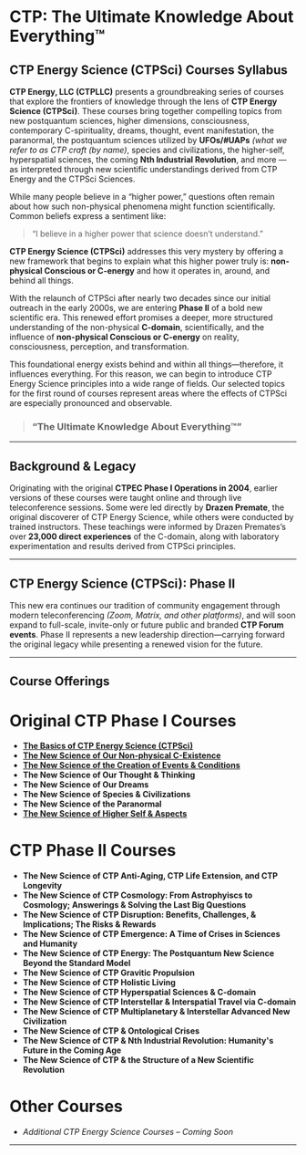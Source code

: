 # CTP: The Ultimate Knowledge About Everything™  
## CTP Energy Science (CTPSci) Courses Syllabus  

**CTP Energy, LLC (CTPLLC)** presents a groundbreaking series of courses that explore the frontiers of knowledge through the lens of **CTP Energy Science (CTPSci)**. These courses bring together compelling topics from new postquantum sciences, higher dimensions, consciousness, contemporary C-spirituality, dreams, thought, event manifestation, the paranormal, the postquantum sciences utilized by **UFOs/#UAPs** *(what we refer to as CTP craft (by name)*, species and civilizations, the higher-self, hyperspatial sciences, the coming **Nth Industrial Revolution**, and more — as interpreted through new scientific understandings derived from CTP Energy and the CTPSci Sciences.

While many people believe in a “higher power,” questions often remain about how such non-physical phenomena might function scientifically. Common beliefs express a sentiment like:  
> “I believe in a higher power that science doesn’t understand.”

**CTP Energy Science (CTPSci)** addresses this very mystery by offering a new framework that begins to explain what this higher power truly is: **non-physical Conscious or C-energy** and how it operates in, around, and behind all things.

With the relaunch of CTPSci after nearly two decades since our initial outreach in the early 2000s, we are entering **Phase II** of a bold new scientific era. This renewed effort promises a deeper, more structured understanding of the non-physical **C-domain**, scientifically, and the influence of **non-physical Conscious or C-energy** on reality, consciousness, perception, and transformation.

This foundational energy exists behind and within all things—therefore, it influences everything. For this reason, we can begin to introduce CTP Energy Science principles into a wide range of fields. Our selected topics for the first round of courses represent areas where the effects of CTPSci are especially pronounced and observable.

> ### “The Ultimate Knowledge About Everything™”

---

## Background & Legacy

Originating with the original **CTPEC Phase I Operations in 2004**, earlier versions of these courses were taught online and through live teleconference sessions. Some were led directly by **Drazen Premate**, the original discoverer of CTP Energy Science, while others were conducted by trained instructors. These teachings were informed by Drazen Premates’s over **23,000 direct experiences** of the C-domain, along with laboratory experimentation and results derived from CTPSci principles.

---

## CTP Energy Science (CTPSci): Phase II

This new era continues our tradition of community engagement through modern teleconferencing *(Zoom, Matrix, and other platforms)*, and will soon expand to full-scale, invite-only or future public and branded **CTP Forum events**. Phase II represents a new leadership direction—carrying forward the original legacy while presenting a renewed vision for the future.

---

## Course Offerings

# Original CTP Phase I Courses
- [**The Basics of CTP Energy Science (CTPSci)**](https://github.com/ctp-eos/ctp-sci-courses/blob/main/01%3A%20The%20Basics%20of%20CTP%20Energy%20Science%20(CTPSci)/The%20Basics%20of%20CTP%20Energy%20Science%20(CTPSci).md)<br>
- [**The New Science of Our Non-physical C-Existence**](https://github.com/ctp-eos/ctp-sci-courses/blob/main/02:%20The%20New%20Science%20of%20Our%20Non-physical%20C-Existence/The%20New%20Science%20of%20Our%20Non-physical%20C-Existence.md)<br>
- [**The New Science of the Creation of Events & Conditions**](https://github.com/ctp-eos/ctp-sci-courses/blob/main/03%3A%20The%20New%20Science%20of%20the%20Creation%20of%20Events%20%26%20Conditions/The%20New%20Science%20of%20the%20Creation%20of%20Events%20%26%20Conditions.md)<br>
- **The New Science of Our Thought & Thinking**<br>
- **The New Science of Our Dreams**<br>
- **The New Science of Species & Civilizations**<br>
- **The New Science of the Paranormal**<br>
- [**The New Science of Higher Self & Aspects**](https://github.com/ctp-eos/ctp-sci-courses/blob/main/08%3A%20The%20New%20Science%20of%20Higher%20Self%20%26%20Aspects/The%20New%20Science%20of%20Higher%20Self%20%26%20Aspects.md)<br>

# CTP Phase II Courses
- **The New Science of CTP Anti-Aging, CTP Life Extension, and CTP Longevity**<br>
- **The New Science of CTP Cosmology: From Astrophyiscs to Cosmology; Answerings & Solving the Last Big Questions**<br>
- **The New Science of CTP Disruption: Benefits, Challenges, & Implications; The Risks & Rewards**<br>
- **The New Science of CTP Emergence: A Time of Crises in Sciences and Humanity**<br>
- **The New Science of CTP Energy: The Postquantum New Science Beyond the Standard Model**<br>
- **The New Science of CTP Gravitic Propulsion**<br>
- **The New Science of CTP Holistic Living**<br>
- **The New Science of CTP Hyperspatial Sciences & C-domain**<br>
- **The New Science of CTP Interstellar & Interspatial Travel via C-domain**<br>
- **The New Science of CTP Multiplanetary & Interstellar Advanced New Civilization**<br>
- **The New Science of CTP & Ontological Crises**<br>
- **The New Science of CTP & Nth Industrial Revolution: Humanity's Future in the Coming Age**<br>
- **The New Science of CTP & the Structure of a New Scientific Revolution**<br>

# Other Courses
- *Additional CTP Energy Science Courses – Coming Soon*

---

